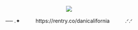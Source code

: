 <p align="center">
  <img src="https://i.postimg.cc/Y004yjDG/Untitled1918-20240804121942.png"/>
</p>

<p align=center>── .✦　　　https://rentry.co/danicalifornia　　　.ᐟ.ᐟ</p>

